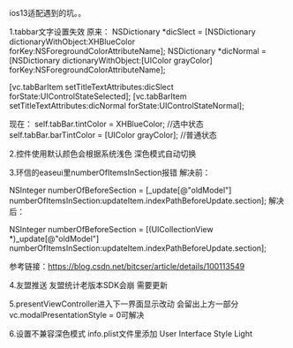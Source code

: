 ios13适配遇到的坑。。

1.tabbar文字设置失效 
原来：
NSDictionary *dicSlect = [NSDictionary dictionaryWithObject:XHBlueColor forKey:NSForegroundColorAttributeName];
NSDictionary *dicNormal = [NSDictionary dictionaryWithObject:[UIColor grayColor] forKey:NSForegroundColorAttributeName];

[vc.tabBarItem setTitleTextAttributes:dicSlect forState:UIControlStateSelected];
[vc.tabBarItem setTitleTextAttributes:dicNormal forState:UIControlStateNormal];

现在：
self.tabBar.tintColor = XHBlueColor;   //选中状态
self.tabBar.barTintColor = [UIColor grayColor];    //普通状态

2.控件使用默认颜色会根据系统浅色 深色模式自动切换 

3.环信的easeui里numberOfItemsInSection报错
解决前：

NSInteger numberOfBeforeSection = [_update[@"oldModel"] numberOfItemsInSection:updateItem.indexPathBeforeUpdate.section];
解决后：

 NSInteger numberOfBeforeSection = [(UICollectionView *)_update[@"oldModel"] numberOfItemsInSection:updateItem.indexPathBeforeUpdate.section];
 
参考链接：https://blog.csdn.net/bitcser/article/details/100113549

4.友盟推送 友盟统计老版本SDK会崩 需要更新

5.presentViewController进入下一界面显示改动 会留出上方一部分
vc.modalPresentationStyle = 0可解决

6.设置不兼容深色模式
info.plist文件里添加   User Interface Style   Light 
